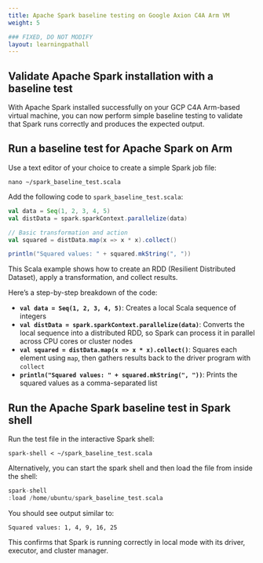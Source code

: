 ```yaml
---
title: Apache Spark baseline testing on Google Axion C4A Arm VM
weight: 5

### FIXED, DO NOT MODIFY
layout: learningpathall
---
```

## Validate Apache Spark installation with a baseline test

With Apache Spark installed successfully on your GCP C4A Arm-based virtual machine, you can now perform simple baseline testing to validate that Spark runs correctly and produces the expected output.

## Run a baseline test for Apache Spark on Arm

Use a text editor of your choice to create a simple Spark job file:

```console
nano ~/spark_baseline_test.scala
```

Add the following code to `spark_baseline_test.scala`:

```scala
val data = Seq(1, 2, 3, 4, 5)
val distData = spark.sparkContext.parallelize(data)

// Basic transformation and action
val squared = distData.map(x => x * x).collect()

println("Squared values: " + squared.mkString(", "))
```

This Scala example shows how to create an RDD (Resilient Distributed Dataset), apply a transformation, and collect results.

Here’s a step-by-step breakdown of the code:

- **`val data = Seq(1, 2, 3, 4, 5)`**: Creates a local Scala sequence of integers  
- **`val distData = spark.sparkContext.parallelize(data)`**: Converts the local sequence into a distributed RDD, so Spark can process it in parallel across CPU cores or cluster nodes  
- **`val squared = distData.map(x => x * x).collect()`**: Squares each element using `map`, then gathers results back to the driver program with `collect`  
- **`println("Squared values: " + squared.mkString(", "))`**: Prints the squared values as a comma-separated list  

## Run the Apache Spark baseline test in Spark shell

Run the test file in the interactive Spark shell:

```console
spark-shell < ~/spark_baseline_test.scala
```

Alternatively, you can start the spark shell and then load the file from inside the shell:

```scala
spark-shell
:load /home/ubuntu/spark_baseline_test.scala
```

You should see output similar to:

```output
Squared values: 1, 4, 9, 16, 25
```

This confirms that Spark is running correctly in local mode with its driver, executor, and cluster manager.
